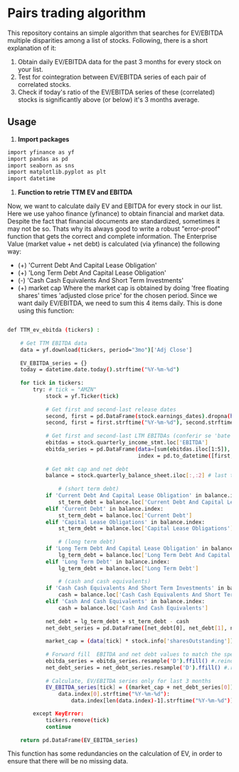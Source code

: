 # Pairs trading algorithm

This repository contains an simple algorithm that searches for EV/EBITDA multiple disparities among a list of stocks. Following, there is a short explanation of it:

1. Obtain daily EV/EBITDA data for the past 3 months for every stock on your list.
2. Test for cointegration between EV/EBITDA series of each pair of correlated stocks.
3. Check if today's ratio of the EV/EBITDA series of these (correlated) stocks is significantly above (or below) it's 3 months average.

## Usage
1. **Import packages**
```bash
import yfinance as yf
import pandas as pd
import seaborn as sns
import matplotlib.pyplot as plt
import datetime
```

1. **Function to retrie TTM EV and EBITDA**

Now, we want to calculate daily EV and EBITDA for every stock in our list. Here we use yahoo finance (yfinance) to obtain financial and market data. Despite the fact that financial documents are standardized, sometimes it may not be so. Thats why its always good to write a robust "error-proof" function that gets the correct and complete information. The Enterprise Value (market value + net debt) is calculated (via yfinance) the following way:
- (+) 'Current Debt And Capital Lease Obligation'
- (+) 'Long Term Debt And Capital Lease Obligation'
- (-) 'Cash Cash Equivalents And Short Term Investments'
- (+) market cap
Where the market cap is obtained by doing 'free floating shares' times 'adjusted close price' for the chosen period. Since we want daily EV/EBITDA, we need to sum this 4 items daily. This is done using this function:
```bash

def TTM_ev_ebitda (tickers) :
    
    # Get TTM EBITDA data
    data = yf.download(tickers, period="3mo")['Adj Close']
    
    EV_EBITDA_series = {}
    today = datetime.date.today().strftime("%Y-%m-%d")
    
    for tick in tickers:
        try: # tick = "AMZN"
            stock = yf.Ticker(tick)
    
            # Get first and second-last release dates
            second, first = pd.DataFrame(stock.earnings_dates).dropna(how='any').iloc[:2].index
            second, first = first.strftime("%Y-%m-%d"), second.strftime("%Y-%m-%d")
    
            # Get first and second-last LTM EBITDAs (conferir se 'bate' o primeiro e o segundo LTM ebitdas)
            ebitdas = stock.quarterly_income_stmt.loc['EBITDA']
            ebitda_series = pd.DataFrame(data=[sum(ebitdas.iloc[1:5]), sum(ebitdas.iloc[:4]), sum(ebitdas.iloc[:4])], 
                                         index = pd.to_datetime([first, second, today]))
    
            # Get mkt cap and net debt
            balance = stock.quarterly_balance_sheet.iloc[:,:2] # last two quarters
    
                # (short term debt)
            if 'Current Debt And Capital Lease Obligation' in balance.index:
                st_term_debt = balance.loc['Current Debt And Capital Lease Obligation']
            elif 'Current Debt' in balance.index:
                st_term_debt = balance.loc['Current Debt']
            elif 'Capital Lease Obligations' in balance.index: 
                st_term_debt = balance.loc['Capital Lease Obligations']
            
                # (long term debt)
            if 'Long Term Debt And Capital Lease Obligation' in balance.index:
                lg_term_debt = balance.loc['Long Term Debt And Capital Lease Obligation']
            elif 'Long Term Debt' in balance.index:
                lg_term_debt = balance.loc['Long Term Debt']
    
                # (cash and cash equivalents)
            if 'Cash Cash Equivalents And Short Term Investments' in balance.index:
                cash = balance.loc['Cash Cash Equivalents And Short Term Investments']
            elif 'Cash And Cash Equivalents' in balance.index:
                cash = balance.loc['Cash And Cash Equivalents']
            
            net_debt = lg_term_debt + st_term_debt - cash 
            net_debt_series = pd.DataFrame([net_debt[0], net_debt[1], net_debt[1]], index = pd.to_datetime([first, second, today]))
    
            market_cap = (data[tick] * stock.info['sharesOutstanding'])
     
            # Forward fill  EBITDA and net debt values to match the specified daily frequency
            ebitda_series = ebitda_series.resample('D').ffill() #.reindex(data.index, method = 'ffill')
            net_debt_series = net_debt_series.resample('D').ffill() #.reindex(data.index, method = 'ffill')
                    
            # Calculate, EV/EBITDA series only for last 3 months
            EV_EBITDA_series[tick] = ((market_cap + net_debt_series[0]) / ebitda_series[0])[
                data.index[0].strftime("%Y-%m-%d"):
                    data.index[len(data.index)-1].strftime("%Y-%m-%d")].dropna()

        except KeyError:
            tickers.remove(tick)
            continue
    
    return pd.DataFrame(EV_EBITDA_series)  

````

This function has some redundancies on the calculation of EV, in order to ensure that there will be no missing data.
